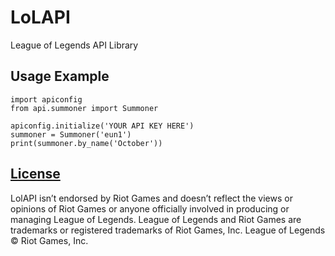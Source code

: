 # LoLAPI
League of Legends API Library

## Usage Example
```
import apiconfig
from api.summoner import Summoner

apiconfig.initialize('YOUR API KEY HERE')
summoner = Summoner('eun1')
print(summoner.by_name('October'))
```

## [License](LICENSE)

LolAPI isn’t endorsed by Riot Games and doesn’t reflect the views or opinions of Riot Games
or anyone officially involved in producing or managing League of Legends. League of Legends and Riot Games are
trademarks or registered trademarks of Riot Games, Inc. League of Legends © Riot Games, Inc.
